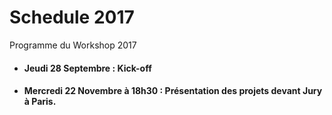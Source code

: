 # Schedule 2017
Programme du Workshop 2017

* #### Jeudi 28 Septembre : Kick-off

* #### Mercredi 22 Novembre à 18h30 : Présentation des projets devant Jury à Paris.
